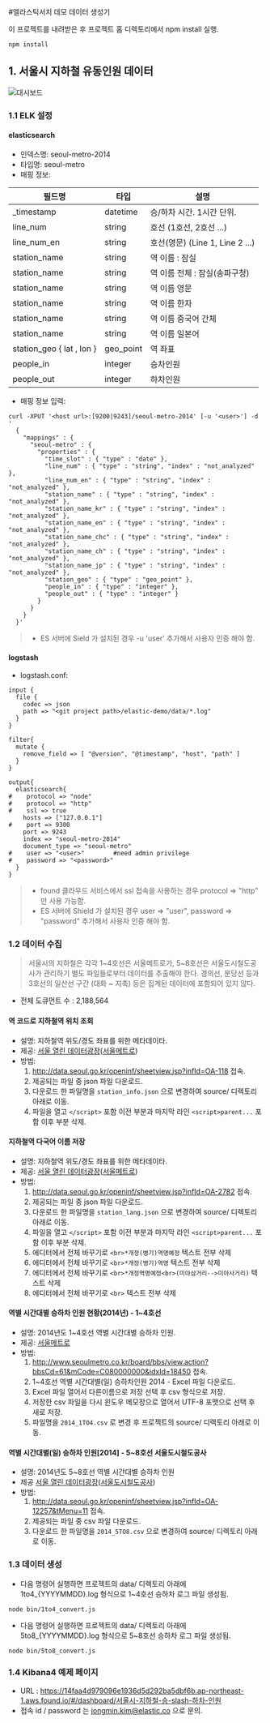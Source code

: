 #엘라스틱서치 데모 데이터 생성기

이 프로젝트를 내려받은 후 프로젝트 홈 디렉토리에서 npm install 실행.

```
npm install
```

## 1. 서울시 지하철 유동인원 데이터
![대시보드](https://github.com/kimjmin/elastic-demo/blob/master/img/seoul-metro-demo.png?raw=true)
### 1.1 ELK 설정
#### elasticsearch

- 인덱스명: seoul-metro-2014
- 타입명: seoul-metro
- 매핑 정보:

필드명 | 타입 | 설명
---- | ---- | ----
\_timestamp | datetime | 승/하차 시간. 1시간 단위.
line_num | string | 호선 (1호선, 2호선 ...)
line_num_en | string | 호선(영문) (Line 1, Line 2 ...)
station_name | string | 역 이름 : 잠실
station_name | string | 역 이름 전체 : 잠실(송파구청)
station_name | string | 역 이름 영문
station_name | string | 역 이름 한자
station_name | string | 역 이름 중국어 간체
station_name | string | 역 이름 일본어
station_geo { lat , lon } | geo_point | 역 좌표
people_in | integer | 승차인원
people_out | integer | 하차인원


- 매핑 정보 입력:

```
curl -XPUT '<host url>:[9200|9243]/seoul-metro-2014' [-u '<user>'] -d '
  {
    "mappings" : {
      "seoul-metro" : {
        "properties" : {
          "time_slot" : { "type" : "date" },
          "line_num" : { "type" : "string", "index" : "not_analyzed" },
          "line_num_en" : { "type" : "string", "index" : "not_analyzed" },
          "station_name" : { "type" : "string", "index" : "not_analyzed" },
          "station_name_kr" : { "type" : "string", "index" : "not_analyzed" },
          "station_name_en" : { "type" : "string", "index" : "not_analyzed" },
          "station_name_chc" : { "type" : "string", "index" : "not_analyzed" },
          "station_name_ch" : { "type" : "string", "index" : "not_analyzed" },
          "station_name_jp" : { "type" : "string", "index" : "not_analyzed" },
          "station_geo" : { "type" : "geo_point" },
          "people_in" : { "type" : "integer" },
          "people_out" : { "type" : "integer" }
        }
      }
    }
  }'
```

> - ES 서버에 Sield 가 설치된 경우 -u 'user' 추가해서 사용자 인증 해야 함.

#### logstash

- logstash.conf:

```
input {
  file {
    codec => json
    path => "<git project path>/elastic-demo/data/*.log"
  }
}

filter{
  mutate {
    remove_field => [ "@version", "@timestamp", "host", "path" ]
  }
}

output{
  elasticsearch{
#    protocol => "node"
#    protocol => "http"
#    ssl => true
    hosts => ["127.0.0.1"]
#    port => 9300
    port => 9243
    index => "seoul-metro-2014"
    document_type => "seoul-metro"
#    user => "<user>"        #need admin privilege
#    password => "<password>"
  }
}
```

> - found 클라우드 서비스에서 ssl 접속을 사용하는 경우 protocol => "http" 만 사용 가능함.
> - ES 서버에 Shield 가 설치된 경우 user => "user", password => "password" 추가해서 사용자 인증 해야 함.


### 1.2 데이터 수집

> 서울시의 지하철은 각각 1~4호선은 서울메트로가, 5~8호선은 서울도시철도공사가 관리하기 별도 파일들로부터 데이터를 추출해야 한다.
> 경의선, 분당선 등과 3호선의 일산선 구간 (대화 ~ 지축) 등은 집계된 데이터에 포함되어 있지 않다.

- 전체 도큐먼트 수 : 2,188,564

#### 역 코드로 지하철역 위치 조회
- 설명: 지하철역 위도/경도 좌표를 위한 메타데이타.
- 제공: [서울 열린 데이터광장](http://data.seoul.go.kr)([서울메트로](http://www.seoulmetro.co.kr/))
- 방법:
  1. http://data.seoul.go.kr/openinf/sheetview.jsp?infId=OA-118 접속.
  1. 제공되는 파일 중 json 파일 다운로드.
  1. 다운로드 한 파일명을 `station_info.json` 으로 변경하여 source/ 디렉토리 아래로 이동.
  1. 파일을 열고 `</script>` 포함 이전 부분과 마지막 라인 `<script>parent...` 포함 이후 부분 삭제.


#### 지하철역 다국어 이름 저장
- 설명: 지하철역 위도/경도 좌표를 위한 메타데이타.
- 제공: [서울 열린 데이터광장](http://data.seoul.go.kr)([서울메트로](http://www.seoulmetro.co.kr/))
- 방법:
  1. http://data.seoul.go.kr/openinf/sheetview.jsp?infId=OA-2782 접속.
  1. 제공되는 파일 중 json 파일 다운로드.
  1. 다운로드 한 파일명을 `station_lang.json` 으로 변경하여 source/ 디렉토리 아래로 이동.
  1. 파일을 열고 `</script>` 포함 이전 부분과 마지막 라인 `<script>parent...` 포함 이후 부분 삭제.
  1. 에디터에서 전체 바꾸기로 `<br>*개정(병기)역명예정` 텍스트 전부 삭제
  1. 에디터에서 전체 바꾸기로 `<br>*개정(병기)역명` 텍스트 전부 삭제
  1. 에디터에서 전체 바꾸기로 `<br>*개정역명예정<br>(미아삼거리-->미아사거리)` 텍스트 삭제
  1. 에디터에서 전체 바꾸기로 `<br>` 텍스트 전부 삭제


#### 역별 시간대별 승하차 인원 현황(2014년) - 1~4호선
- 설명: 2014년도 1~4호선 역별 시간대별 승하차 인원.
- 제공: [서울메트로](http://www.seoulmetro.co.kr/)
- 방법:
  1. http://www.seoulmetro.co.kr/board/bbs/view.action?bbsCd=61&mCode=C080000000&idxId=18450 접속.
  1. 1~4호선 역별 시간대별(일) 승하차인원 2014 - Excel 파일 다운로드.
  1. Excel 파일 열어서 다른이름으로 저장 선택 후 csv 형식으로 저장.
  1. 저장한 csv 파일을 다시 윈도우 메모장으로 열어서 UTF-8 포맷으로 선택 후 새로 저장.
  1. 파일명을 `2014_1TO4.csv` 로 변경 후 프로젝트의 source/ 디렉토리 아래로 이동.


#### 역별 시간대별(일) 승하차 인원[2014] - 5~8호선 서울도시철도공사
- 설명: 2014년도 5~8호선 역별 시간대별 승하차 인원
- 제공 [서울 열린 데이터광장](http://data.seoul.go.kr)([서울도시철도공사](http://www.smrt.co.kr/))
- 방법:
  1. http://data.seoul.go.kr/openinf/sheetview.jsp?infId=OA-12257&tMenu=11 접속.
  1. 제공되는 파일 중 csv 파일 다운로드.
  1. 다운로드 한 파일명을 `2014_5TO8.csv` 으로 변경하여 source/ 디렉토리 아래로 이동.
  

### 1.3 데이터 생성
- 다음 명령어 실행하면 프로젝트의 data/ 디렉토리 아래에 1to4_{YYYYMMDD}.log 형식으로 1~4호선 승하차 로그 파일 생성됨.
```
node bin/1to4_convert.js
```
- 다음 명령어 실행하면 프로젝트의 data/ 디렉토리 아래에 5to8_{YYYYMMDD}.log 형식으로 5~8호선 승하차 로그 파일 생성됨.
```
node bin/5to8_convert.js
```

### 1.4 Kibana4 예제 페이지

- URL : https://14faa4d979096e1936d5d292ba5dbf6b.ap-northeast-1.aws.found.io/#/dashboard/서울시-지하철-승-slash-하차-인원
- 접속 id / password 는 jongmin.kim@elastic.co 으로 문의.
